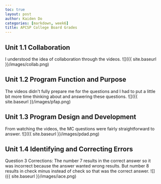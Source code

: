 ```yaml
---
toc: true
layout: post
author: Kaiden Do
categories: [markdown, week6]
title: APCSP College Board Grades
---
```


## Unit 1.1 Collaboration
I understood the idea of collaboration through the videos.
![]({{ site.baseurl }}/images/collab.png)

## Unit 1.2 Program Function and Purpose
The videos didn't fully prepare me for the questions and I had to put a little bit more time thinking about and answering these questions.
![]({{ site.baseurl }}/images/pfap.png)

## Unit 1.3 Program Design and Development
From watching the videos, the MC questions were fairly straightforward to answer.
![]({{ site.baseurl }}/images/pdad.png)

## Unit 1.4 Identifying and Correcting Errors
Question 3 Corrections: The number 7 results in the correct answer so it was incorrect because the answer wanted wrong results. But number 8 results in check minus instead of check so that was the correct answer.
![]({{ site.baseurl }}/images/iace.png)